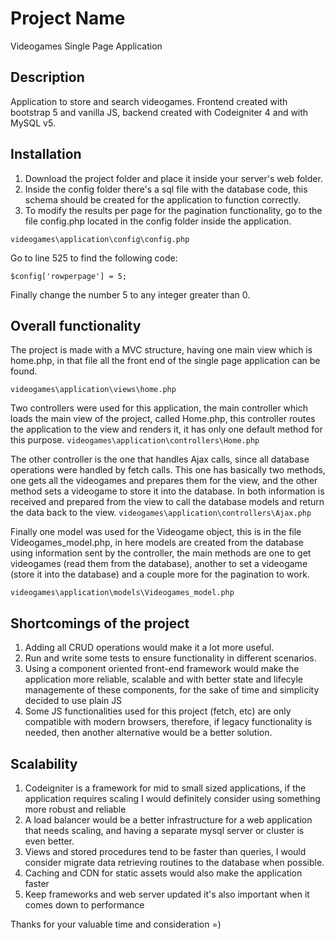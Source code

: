 # Project Name
Videogames Single Page Application

## Description
Application to store and search videogames. Frontend created with bootstrap 5 and vanilla JS, backend created with Codeigniter 4 and with MySQL v5.

## Installation
1) Download the project folder and place it inside your server's web folder.
2) Inside the config folder there's a sql file with the database code, this schema should be created for the application to function correctly.
3) To modify the results per page for the pagination functionality, go to the file config.php located in the config folder inside the application.
 
 ```
 videogames\application\config\config.php
 ```
 Go to line 525 to find the following code:
 ```
 $config['rowperpage'] = 5;
 ```
 Finally change the number 5 to any integer greater than 0.

## Overall functionality
The project is made with a MVC structure, having one main view which is home.php, in that file all the front end of the single page application can be found.

 ```videogames\application\views\home.php```
 
Two controllers were used for this application, the main controller which loads the main view of the project, called Home.php, this controller routes the application to the view and renders it, it has only one default method for this purpose.
```videogames\application\controllers\Home.php```
	 
The other controller is the one that handles Ajax calls, since all database operations were handled by fetch calls. This one has basically two methods, one gets all the videogames and prepares them for the view, and the other method sets a videogame to store it into the database. In both information is received and prepared from the view to call the database models and return the data back to the view.
```videogames\application\controllers\Ajax.php```
 
Finally one model was used for the Videogame object, this is in the file Videogames_model.php, in here models are created from the database using information sent by the controller, the main methods are one to get videogames (read them from the database), another to set a videogame (store it into the database) and a couple more for the pagination to work.

```videogames\application\models\Videogames_model.php```
		
## Shortcomings of the project
1) Adding all CRUD operations would make it a lot more useful.
2) Run and write some tests to ensure functionality in different scenarios.
3) Using a component oriented front-end framework would make the application more reliable, scalable and with better state and lifecyle managemente of these components, for the sake of time and simplicity decided to use plain JS
4) Some JS functionalities used for this project (fetch, etc) are only compatible with modern browsers, therefore, if legacy functionality is needed, then another alternative would be a better solution.

## Scalability
1) Codeigniter is a framework for mid to small sized applications, if the application requires scaling I would definitely consider using something more  robust and reliable
2) A load balancer would be a better infrastructure for a web application that needs scaling, and having a separate mysql server or cluster is even better.
3) Views and stored procedures tend to be faster than queries, I would consider migrate data retrieving routines to the database when possible.
4) Caching and CDN for static assets would also make the application faster
5) Keep frameworks and web server updated it's also important when it comes down to performance

Thanks for your valuable time and consideration =)
